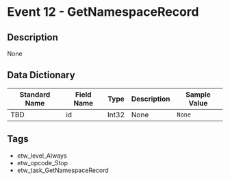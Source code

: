 # Event 12 - GetNamespaceRecord

## Description
None

## Data Dictionary
|Standard Name|Field Name|Type|Description|Sample Value|
|---|---|---|---|---|
|TBD|id|Int32|None|`None`|

## Tags
* etw_level_Always
* etw_opcode_Stop
* etw_task_GetNamespaceRecord